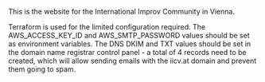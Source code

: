 This is the website for the International Improv Community in Vienna.

Terraform is used for the limited configuration required. The AWS_ACCESS_KEY_ID and AWS_SMTP_PASSWORD values should be set as environment variables. The DNS DKIM and TXT values should be set in the domain name registrar control panel - a total of 4 records need to be created, which will allow sending emails with the iicv.at domain and prevent them going to spam.